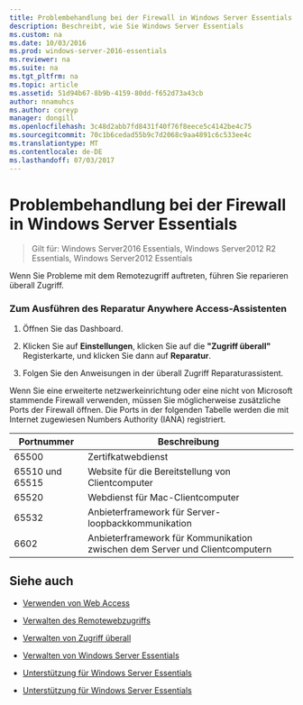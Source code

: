 ```yaml
---
title: Problembehandlung bei der Firewall in Windows Server Essentials
description: Beschreibt, wie Sie Windows Server Essentials
ms.custom: na
ms.date: 10/03/2016
ms.prod: windows-server-2016-essentials
ms.reviewer: na
ms.suite: na
ms.tgt_pltfrm: na
ms.topic: article
ms.assetid: 51d94b67-8b9b-4159-80dd-f652d73a43cb
author: nnamuhcs
ms.author: coreyp
manager: dongill
ms.openlocfilehash: 3c48d2abb7fd8431f40f76f8eece5c4142be4c75
ms.sourcegitcommit: 70c1b6cedad55b9c7d2068c9aa4891c6c533ee4c
ms.translationtype: MT
ms.contentlocale: de-DE
ms.lasthandoff: 07/03/2017
---
```

# <a name="troubleshoot-your-firewall-in-windows-server-essentials"></a>Problembehandlung bei der Firewall in Windows Server Essentials
 
>Gilt für: Windows Server2016 Essentials, Windows Server2012 R2 Essentials, Windows Server2012 Essentials
  
 Wenn Sie Probleme mit dem Remotezugriff auftreten, führen Sie reparieren überall Zugriff.  
  
### <a name="to-run-the-repair-anywhere-access-wizard"></a>Zum Ausführen des Reparatur Anywhere Access-Assistenten  
  
1.  Öffnen Sie das Dashboard.  
  
2.  Klicken Sie auf **Einstellungen**, klicken Sie auf die **"Zugriff überall"** Registerkarte, und klicken Sie dann auf **Reparatur**.  
  
3.  Folgen Sie den Anweisungen in der überall Zugriff Reparaturassistent.  
  
 Wenn Sie eine erweiterte netzwerkeinrichtung oder eine nicht von Microsoft stammende Firewall verwenden, müssen Sie möglicherweise zusätzliche Ports der Firewall öffnen. Die Ports in der folgenden Tabelle werden die mit Internet zugewiesen Numbers Authority (IANA) registriert.  
  
|Portnummer|Beschreibung|  
|-----------------|-----------------|  
|65500|Zertifkatwebdienst|  
|65510 und 65515|Website für die Bereitstellung von Clientcomputer|  
|65520|Webdienst für Mac-Clientcomputer|  
|65532|Anbieterframework für Server-loopbackkommunikation|  
|6602|Anbieterframework für Kommunikation zwischen dem Server und Clientcomputern|  
  
## <a name="see-also"></a>Siehe auch  
  
-   [Verwenden von Web Access](../use/Use-Remote-Web-Access-in-Windows-Server-Essentials.md)  
  
-   [Verwalten des Remotewebzugriffs](../manage/Manage-Remote-Web-Access-in-Windows-Server-Essentials.md)  
  
-   [Verwalten von Zugriff überall](../manage/Manage-Anywhere-Access-in-Windows-Server-Essentials.md)  
  
-   [Verwalten von Windows Server Essentials](../manage/Manage-Windows-Server-Essentials.md)  
  

-   [Unterstützung für Windows Server Essentials](Support-Windows-Server-Essentials.md)

-   [Unterstützung für Windows Server Essentials](../support/Support-Windows-Server-Essentials.md)

